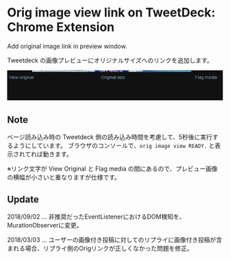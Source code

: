 # Orig image view link on TweetDeck: Chrome Extension

Add original image link in preview window.

Tweetdeck の画像プレビューにオリジナルサイズへのリンクを追加します。

![screenshot](ss.png)

## Note

ベージ読み込み時の Tweetdeck 側の読み込み時間を考慮して、5秒後に実行するようにしています。
ブラウザのコンソールで、```orig image view READY.``` と表示されてれば動きます。

※リンク文字が View Original と Flag media の間にあるので、プレビュー画像の横幅が小さいと重なりますが仕様です。

## Update

2018/09/02 ... 非推奨だったEventListenerにおけるDOM検知を、MurationObserverに変更。

2018/03/03 ... ユーザーの画像付き投稿に対してのリプライに画像付き投稿が含まれる場合、リプライ側のOrigリンクが正しくなかった問題を修正。